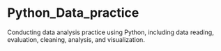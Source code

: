 # Python_Data_practice
Conducting data analysis practice using Python, including data reading, evaluation, cleaning, analysis, and visualization.

